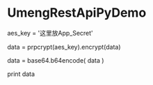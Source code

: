 # UmengRestApiPyDemo

aes_key = '这里放App_Secret'

data = prpcrypt(aes_key).encrypt(data)

data = base64.b64encode( data )

print data
 

